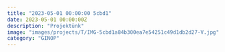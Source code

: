```yaml
---
title: "2023-05-01 00:00:00 5cbd1"
date: 2023-05-01 00:00:00Z
description: "Projektünk"
image: "images/projects/T/IMG-5cbd1a84b300ea7e54251c49d1db2d27-V.jpg"
category: "GINOP"
---
```

